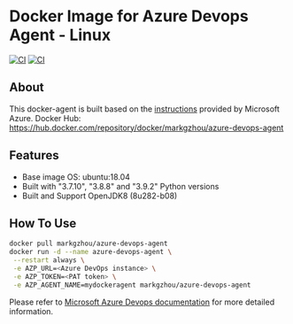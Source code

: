 
# Docker Image for Azure Devops Agent - Linux
[![CI](https://github.com/markgzhou/docker-images/actions/workflows/ci-devops-agent.yml/badge.svg)](https://github.com/markgzhou/docker-images/actions/workflows/ci-devops-agent.yml)
[![CI](https://img.shields.io/github/issues/markgzhou/docker-images)](https://github.com/markgzhou/docker-images/issues)
## About
This docker-agent is built based on the [instructions](https://docs.microsoft.com/en-us/azure/devops/pipelines/agents/docker?view=azure-devops#linux) provided by Microsoft Azure.
Docker Hub: https://hub.docker.com/repository/docker/markgzhou/azure-devops-agent
## Features
- Base image OS: ubuntu:18.04
- Built with "3.7.10", "3.8.8" and "3.9.2" Python versions
- Built and Support OpenJDK8 (8u282-b08)

## How To Use
```sh
docker pull markgzhou/azure-devops-agent
docker run -d --name azure-devops-agent \
 --restart always \
 -e AZP_URL=<Azure DevOps instance> \
 -e AZP_TOKEN=<PAT token> \
 -e AZP_AGENT_NAME=mydockeragent markgzhou/azure-devops-agent
```
Please refer to [Microsoft Azure Devops documentation](https://docs.microsoft.com/en-us/azure/devops/pipelines/agents/docker?view=azure-devops#start-the-image-1) for more detailed information.
